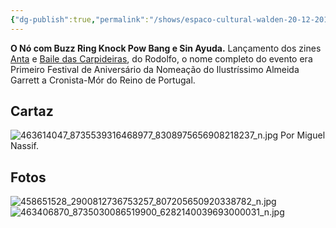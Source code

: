 ```yaml
---
{"dg-publish":true,"permalink":"/shows/espaco-cultural-walden-20-12-2013/"}
---
```


**O Nó com Buzz Ring Knock Pow Bang e Sin Ayuda.** 
Lançamento dos zines [Anta](https://issuu.com/rodolfoalmeida7/docs/anta_pdf) e [Baile das Carpideiras](https://issuu.com/rodolfoalmeida7/docs/baile_das_carpideiras), do Rodolfo, o nome completo do evento era Primeiro Festival de Aniversário da Nomeação do Ilustríssimo Almeida Garrett a Cronista-Mór do Reino de Portugal.

## Cartaz
![463614047_8735539316468977_8308975656908218237_n.jpg](/img/user/img/463614047_8735539316468977_8308975656908218237_n.jpg)
Por Miguel Nassif.

## Fotos
![458651528_2900812736753257_807205650920338782_n.jpg](/img/user/img/458651528_2900812736753257_807205650920338782_n.jpg)
![463406870_8735030086519900_6282140039693000031_n.jpg](/img/user/img/463406870_8735030086519900_6282140039693000031_n.jpg)